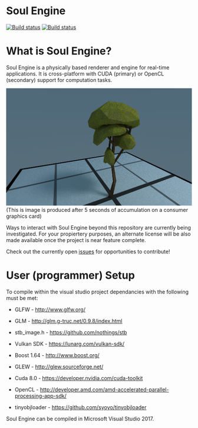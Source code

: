 # Soul Engine
[![Build status](https://travis-ci.org/Behemyth/Soul-Engine.svg?branch=master)](https://travis-ci.org/Behemyth/Soul-Engine)
[![Build status](https://ci.appveyor.com/api/projects/status/xe6bh7hiiofmkh49?svg=true)](https://ci.appveyor.com/project/AsherNorland/soul-engine)

# What is Soul Engine?
Soul Engine is a physically based renderer and engine for real-time applications. It is cross-platform with CUDA (primary) or OpenCL (secondary) support for computation tasks. 

![Tree Model](Documentation/Tree.png)
(This is image is produced after 5 seconds of accumulation on a consumer graphics card)

Ways to interact with Soul Engine beyond this repository are currently being investigated.
For your propiertery purposes, an alternate license will be also made available once the project is near feature complete.

Check out the currently open [issues](https://github.com/Behemyth/Soul-Engine/issues) for opportunities to contribute!

# User (programmer) Setup
To compile within the visual studio project dependancies with the following must be met:

  - GLFW          - http://www.glfw.org/
  
  - GLM           - http://glm.g-truc.net/0.9.8/index.html
  
  - stb_image.h   - https://github.com/nothings/stb
  
  - Vulkan SDK    - https://lunarg.com/vulkan-sdk/
  
  - Boost 1.64    - http://www.boost.org/
  
  - GLEW          - http://glew.sourceforge.net/ 
  
  - Cuda 8.0      - https://developer.nvidia.com/cuda-toolkit
  
  - OpenCL	  - http://developer.amd.com/amd-accelerated-parallel-processing-app-sdk/
  
  - tinyobjloader - https://github.com/syoyo/tinyobjloader
  
Soul Engine can be compiled in Microsoft Visual Studio 2017.
